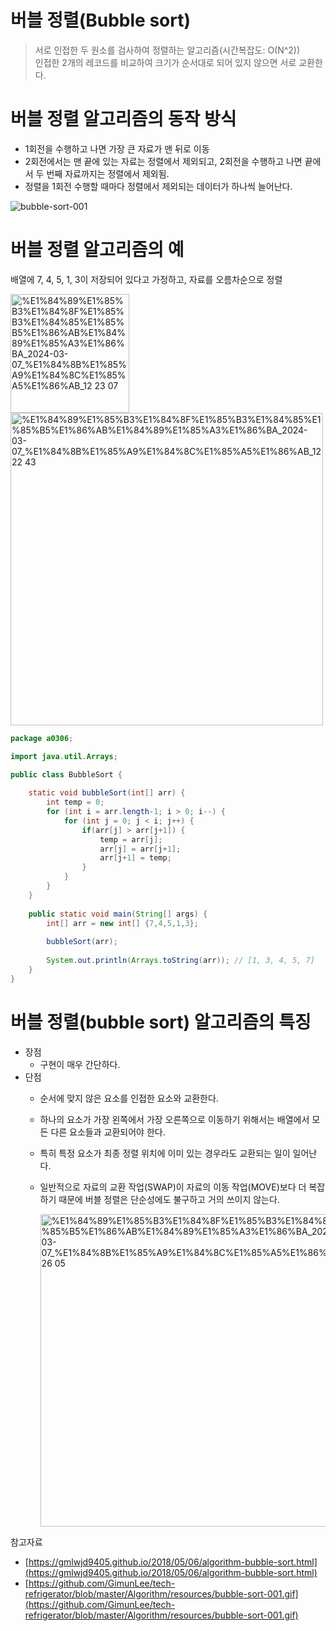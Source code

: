 # 버블 정렬(Bubble sort)
> 서로 인접한 두 원소를 검사하여 정렬하는 알고리즘(시간복잡도: O(N^2)) <br/>
> 인접한 2개의 레코드를 비교하여 크기가 순서대로 되어 있지 않으면 서로 교환한다.

# 버블 정렬 알고리즘의 동작 방식

- 1회전을 수행하고 나면 가장 큰 자료가 맨 뒤로 이동
- 2회전에서는 맨 끝에 있는 자료는 정렬에서 제외되고, 2회전을 수행하고 나면 끝에서 두 번째 자료까지는 정렬에서 제외됨.
- 정렬을 1회전 수행할 때마다 정렬에서 제외되는 데이터가 하나씩 늘어난다.

![bubble-sort-001](https://github.com/wjdansrl7/2024_CS_STUDY/assets/48114924/f9b4dd66-74b4-4944-bce1-eae228957350)

# 버블 정렬 알고리즘의 예

배열에 7, 4, 5, 1, 3이 저장되어 있다고 가정하고, 자료를 오름차순으로 정렬

<img width="190" alt="%E1%84%89%E1%85%B3%E1%84%8F%E1%85%B3%E1%84%85%E1%85%B5%E1%86%AB%E1%84%89%E1%85%A3%E1%86%BA_2024-03-07_%E1%84%8B%E1%85%A9%E1%84%8C%E1%85%A5%E1%86%AB_12 23 07" src="https://github.com/wjdansrl7/2024_CS_STUDY/assets/48114924/7a2b989c-27d8-48c5-b3c5-d970a4744d78"> <br/>
<img width="500" alt="%E1%84%89%E1%85%B3%E1%84%8F%E1%85%B3%E1%84%85%E1%85%B5%E1%86%AB%E1%84%89%E1%85%A3%E1%86%BA_2024-03-07_%E1%84%8B%E1%85%A9%E1%84%8C%E1%85%A5%E1%86%AB_12 22 43" src="https://github.com/wjdansrl7/2024_CS_STUDY/assets/48114924/6edaa177-bd9d-40f2-8477-fee997bb538b">

```java
package a0306;

import java.util.Arrays;

public class BubbleSort {
	
	static void bubbleSort(int[] arr) {
		int temp = 0;
		for (int i = arr.length-1; i > 0; i--) {
			for (int j = 0; j < i; j++) {
				if(arr[j] > arr[j+1]) {
					temp = arr[j];
					arr[j] = arr[j+1];
					arr[j+1] = temp;
				}
			}
		}
	}
	
	public static void main(String[] args) {
		int[] arr = new int[] {7,4,5,1,3};
		
		bubbleSort(arr);
		
		System.out.println(Arrays.toString(arr)); // [1, 3, 4, 5, 7]
	}
}

```

# 버블 정렬(bubble sort) 알고리즘의 특징

- 장점
    - 구현이 매우 간단하다.
- 단점
    - 순서에 맞지 않은 요소를 인접한 요소와 교환한다.
    - 하나의 요소가 가장 왼쪽에서 가장 오른쪽으로 이동하기 위해서는 배열에서 모든 다른 요소들과 교환되어야 한다.
    - 특히 특정 요소가 최종 정렬 위치에 이미 있는 경우라도 교환되는 일이 일어난다.
    - 일반적으로 자료의 교환 작업(SWAP)이 자료의 이동 작업(MOVE)보다 더 복잡하기 때문에 버블 정렬은 단순성에도 불구하고 거의 쓰이지 않는다.
        
        <img width="500" alt="%E1%84%89%E1%85%B3%E1%84%8F%E1%85%B3%E1%84%85%E1%85%B5%E1%86%AB%E1%84%89%E1%85%A3%E1%86%BA_2024-03-07_%E1%84%8B%E1%85%A9%E1%84%8C%E1%85%A5%E1%86%AB_12 26 05" src="https://github.com/wjdansrl7/2024_CS_STUDY/assets/48114924/2e2da306-b4a2-48d6-b97a-17952f7af6d1">
        
참고자료
- [https://gmlwjd9405.github.io/2018/05/06/algorithm-bubble-sort.html](https://gmlwjd9405.github.io/2018/05/06/algorithm-bubble-sort.html)
- [https://github.com/GimunLee/tech-refrigerator/blob/master/Algorithm/resources/bubble-sort-001.gif](https://github.com/GimunLee/tech-refrigerator/blob/master/Algorithm/resources/bubble-sort-001.gif)
